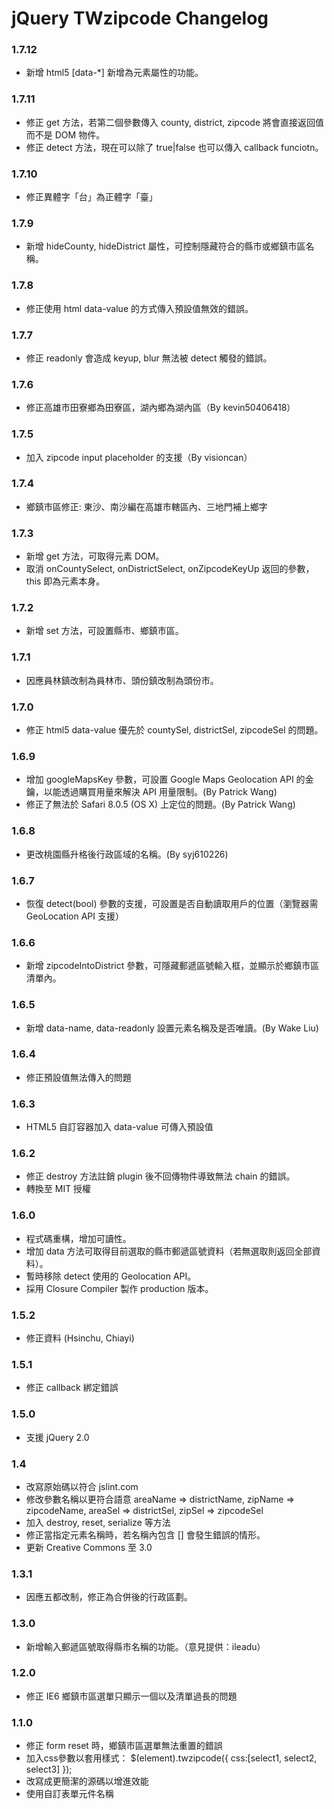 # jQuery TWzipcode Changelog
### 1.7.12
* 新增 html5 [data-*] 新增為元素屬性的功能。

### 1.7.11
* 修正 get 方法，若第二個參數傳入 county, district, zipcode 將會直接返回值而不是 DOM 物件。
* 修正 detect 方法，現在可以除了 true|false 也可以傳入 callback funciotn。

### 1.7.10
* 修正異體字「台」為正體字「臺」

### 1.7.9
* 新增 hideCounty, hideDistrict 屬性，可控制隱藏符合的縣市或鄉鎮市區名稱。

### 1.7.8
* 修正使用 html data-value 的方式傳入預設值無效的錯誤。

### 1.7.7
* 修正 readonly 會造成 keyup, blur 無法被 detect 觸發的錯誤。

### 1.7.6
* 修正高雄市田寮鄉為田寮區，湖內鄉為湖內區（By kevin50406418）
 
### 1.7.5
* 加入 zipcode input placeholder 的支援（By visioncan）

### 1.7.4
* 鄉鎮市區修正: 東沙、南沙編在高雄市轄區內、三地門補上鄉字

### 1.7.3
* 新增 get 方法，可取得元素 DOM。
* 取消 onCountySelect, onDistrictSelect, onZipcodeKeyUp 返回的參數，this 即為元素本身。

### 1.7.2
* 新增 set 方法，可設置縣市、鄉鎮市區。

### 1.7.1
* 因應員林鎮改制為員林市、頭份鎮改制為頭份市。

### 1.7.0
* 修正 html5 data-value 優先於 countySel, districtSel, zipcodeSel 的問題。

### 1.6.9
* 增加 googleMapsKey 參數，可設置 Google Maps Geolocation API 的金鑰，以能透過購買用量來解決 API 用量限制。(By Patrick Wang)
* 修正了無法於 Safari 8.0.5 (OS X) 上定位的問題。(By Patrick Wang)

### 1.6.8
* 更改桃園縣升格後行政區域的名稱。(By syj610226)

### 1.6.7
* 恢復 detect(bool) 參數的支援，可設置是否自動讀取用戶的位置（瀏覽器需 GeoLocation API 支援）

### 1.6.6
* 新增 zipcodeIntoDistrict 參數，可隱藏郵遞區號輸入框，並顯示於鄉鎮市區清單內。

### 1.6.5
* 新增 data-name, data-readonly 設置元素名稱及是否唯讀。(By Wake Liu)

### 1.6.4
* 修正預設值無法傳入的問題

### 1.6.3
* HTML5 自訂容器加入 data-value 可傳入預設值

### 1.6.2
* 修正 destroy 方法註銷 plugin 後不回傳物件導致無法 chain 的錯誤。
* 轉換至 MIT 授權

### 1.6.0
* 程式碼重構，增加可讀性。
* 增加 data 方法可取得目前選取的縣市郵遞區號資料（若無選取則返回全部資料）。
* 暫時移除 detect 使用的 Geolocation API。
* 採用 Closure Compiler 製作 production 版本。

### 1.5.2
* 修正資料 (Hsinchu, Chiayi)

### 1.5.1
* 修正 callback 綁定錯誤

### 1.5.0
* 支援 jQuery 2.0

### 1.4
* 改寫原始碼以符合 jslint.com
* 修改參數名稱以更符合語意 areaName => districtName, zipName => zipcodeName, areaSel => districtSel, zipSel => zipcodeSel
* 加入 destroy, reset, serialize 等方法
* 修正當指定元素名稱時，若名稱內包含 [] 會發生錯誤的情形。
* 更新 Creative Commons 至 3.0

### 1.3.1
* 因應五都改制，修正為合併後的行政區劃。

### 1.3.0
* 新增輸入郵遞區號取得縣市名稱的功能。（意見提供：ileadu）

### 1.2.0
* 修正 IE6 鄉鎮市區選單只顯示一個以及清單過長的問題

### 1.1.0
* 修正 form reset 時，鄉鎮市區選單無法重置的錯誤
* 加入css參數以套用樣式： $(element).twzipcode({ css:[select1, select2, select3] });
* 改寫成更簡潔的源碼以增進效能
* 使用自訂表單元件名稱
